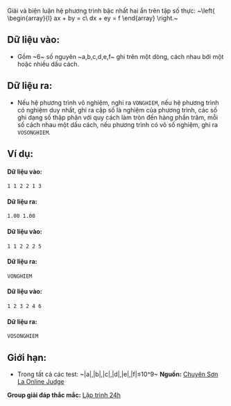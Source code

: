 Giải và biện luận hệ phương trình bậc nhất hai ẩn trên tập số thực: ~\left\{ \begin{array}{l}
ax + by = c\\
dx + ey = f
\end{array} \right.~

## Dữ liệu vào:
- Gồm ~6~ số nguyên ~a,b,c,d,e,f~ ghi trên một dòng, cách nhau bới một hoặc nhiều dấu cách.

## Dữ liệu ra:
- Nếu hệ phương trình vô nghiệm, nghi ra `VONGHIEM`, nếu hệ phương trình có nghiệm duy nhất, ghi ra cặp số là nghiệm của phương trình, các số ghi dạng số thập phân với quy cách làm tròn đến hàng phần trăm, mỗi số cách nhau một dấu cách, nếu phương trình có vô số nghiệm, ghi ra `VOSONGHIEM`.

## Ví dụ:
#### Dữ liệu vào:
```
1 1 2 2 1 3
```

#### Dữ liệu ra:
```
1.00 1.00
```

#### Dữ liệu vào:
```
1 1 2 2 2 5
```

#### Dữ liệu ra:
```
VONGHIEM
```

#### Dữ liệu vào:
```
1 2 3 2 4 6
```

#### Dữ liệu ra:
```
VOSONGHIEM
```

## Giới hạn:
- Trong tất cả các test: ~|a|,|b|,|c|,|d|,|e|,|f|≤10^9~
**Nguồn:** [Chuyên Sơn La Online Judge](http://csloj.ddns.net/)

**Group giải đáp thắc mắc:** [Lập trình 24h](https://www.facebook.com/groups/1386904321519984)